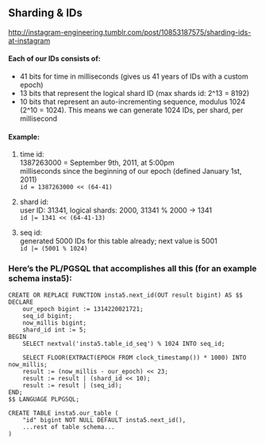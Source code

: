 Sharding & IDs
---------------

http://instagram-engineering.tumblr.com/post/10853187575/sharding-ids-at-instagram


#### Each of our IDs consists of:

* 41 bits for time in milliseconds (gives us 41 years of IDs with a custom epoch)
* 13 bits that represent the logical shard ID (max shards id: 2^13 = 8192)
* 10 bits that represent an auto-incrementing sequence, modulus 1024 (2^10 = 1024). This means we can generate 1024 IDs, per shard, per millisecond

#### Example:

1. time id:  
  1387263000 = September 9th, 2011, at 5:00pm  
  milliseconds since the beginning of our epoch (defined January 1st, 2011)  
  `id = 1387263000 << (64-41)`

2. shard id:  
  user ID: 31341, logical shards: 2000, 31341 % 2000 -> 1341  
  `id |= 1341 << (64-41-13)`  

3. seq id:  
  generated 5000 IDs for this table already; next value is 5001  
  `id |= (5001 % 1024)`

### Here’s the PL/PGSQL that accomplishes all this (for an example schema insta5):
```plpgsql
CREATE OR REPLACE FUNCTION insta5.next_id(OUT result bigint) AS $$
DECLARE
    our_epoch bigint := 1314220021721;
    seq_id bigint;
    now_millis bigint;
    shard_id int := 5;
BEGIN
    SELECT nextval('insta5.table_id_seq') % 1024 INTO seq_id;

    SELECT FLOOR(EXTRACT(EPOCH FROM clock_timestamp()) * 1000) INTO now_millis;
    result := (now_millis - our_epoch) << 23;
    result := result | (shard_id << 10);
    result := result | (seq_id);
END;
$$ LANGUAGE PLPGSQL;

CREATE TABLE insta5.our_table (
    "id" bigint NOT NULL DEFAULT insta5.next_id(),
    ...rest of table schema...
)
```
